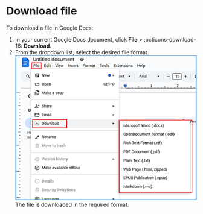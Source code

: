 # **Download file**

To download a file in Google Docs:

1. In your current Google Docs document, click **File** > :octicons-download-16: **Download**.  
2. From the dropdown list, select the desired file format.  
    ![](download.png)  
The file is downloaded in the required format.

